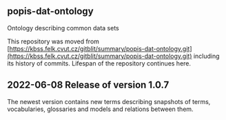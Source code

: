 ## popis-dat-ontology

Ontology describing common data sets

This repository was moved from [https://kbss.felk.cvut.cz/gitblit/summary/popis-dat-ontology.git](https://kbss.felk.cvut.cz/gitblit/summary/popis-dat-ontology.git) including its history of commits. Lifespan of the repository continues here.


## 2022-06-08 Release of version 1.0.7

The newest version contains new terms describing snapshots of terms, vocabularies, glossaries and models and relations between them.

